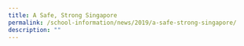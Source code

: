 ```yaml
---
title: A Safe, Strong Singapore
permalink: /school-information/news/2019/a-safe-strong-singapore/
description: ""
---
```



